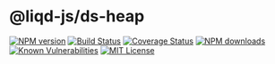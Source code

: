 # @liqd-js/ds-heap

[![NPM version](https://img.shields.io/npm/v/@liqd-js/ds-heap.svg)](https://img.shields.io/npm/v/@liqd-js/ds-heap.svg)
[![Build Status](https://api.travis-ci.org/liqd-js/ds-heap.svg?branch=master)](hhttps://api.travis-ci.org/liqd-js/ds-heap.svg?branch=master)
[![Coverage Status](https://coveralls.io/repos/github/liqd-js/ds-heap/badge.svg?branch=master)](https://coveralls.io/repos/github/liqd-js/ds-heap/badge.svg?branch=master)
[![NPM downloads](https://img.shields.io/npm/dm/@liqd-js/ds-heap.svg)](https://img.shields.io/npm/dm/@liqd-js/ds-heap.svg)
[![Known Vulnerabilities](https://snyk.io/test/github/liqd-js/ds-heap/badge.svg?targetFile=package.json)](https://snyk.io/test/github/liqd-js/ds-heap/badge.svg?targetFile=package.json)
[![MIT License](https://img.shields.io/badge/license-MIT-blue.svg)](LICENSE)
